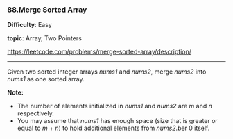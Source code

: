 ### 88.Merge Sorted Array

**Difficulty**: Easy

**topic**: Array, Two Pointers

https://leetcode.com/problems/merge-sorted-array/description/

***

Given two sorted integer arrays *nums1* and *nums2*, merge *nums2* into *nums1* as one sorted array.

**Note:**

- The number of elements initialized in *nums1* and *nums2* are *m* and *n* respectively.
- You may assume that *nums1* has enough space (size that is greater or equal to *m* + *n*) to hold additional elements from *nums2*.ber 0 itself.